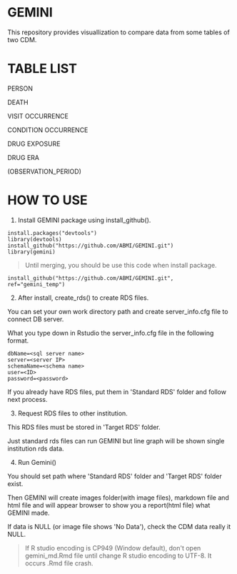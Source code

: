# GEMINI

This repository provides visuallization to compare data from some tables of two CDM.

# TABLE LIST

PERSON

DEATH

VISIT OCCURRENCE

CONDITION OCCURRENCE

DRUG EXPOSURE

DRUG ERA

(OBSERVATION_PERIOD)

# HOW TO USE

1. Install GEMINI package using install_github().

```
install.packages("devtools")
library(devtools)
install_github("https://github.com/ABMI/GEMINI.git")
library(gemini)
```

> Until merging, you should be use this code when install package.

```
install_github("https://github.com/ABMI/GEMINI.git", ref="gemini_temp")
```

2. After install, create_rds() to create RDS files.

You can set your own work directory path and create server_info.cfg file to connect DB server.

What you type down in Rstudio the server_info.cfg file in the following format.


```
dbName=<sql server name>
server=<server IP>
schemaName=<schema name>
user=<ID>
password=<password>
```

If you already have RDS files, put them in 'Standard RDS' folder and follow next process.

3. Request RDS files to other institution.

This RDS files must be stored in 'Target RDS' folder.

Just standard rds files can run GEMINI but line graph will be shown single institution rds data.
  
4. Run Gemini()

You should set path where 'Standard RDS' folder and 'Target RDS' folder exist.

Then GEMINI will create images folder(with image files), markdown file and html file and will appear browser to show you a report(html file) what GEMINI made.

If data is NULL (or image file shows 'No Data'), check the CDM data really it NULL.

> If R studio encoding is CP949 (Window default), don't open gemini_md.Rmd file until change R studio encoding to UTF-8. It occurs .Rmd file crash.
